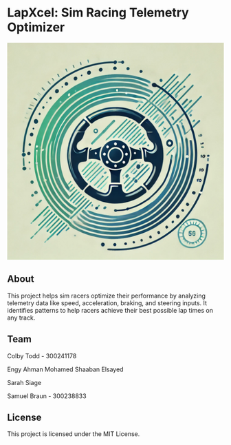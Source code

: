 # LapXcel: Sim Racing Telemetry Optimizer

![Logo](./logo.webp)

## About
This project helps sim racers optimize their performance by analyzing telemetry data like speed, acceleration, braking, and steering inputs. It identifies patterns to help racers achieve their best possible lap times on any track.

## Team
Colby Todd - 300241178

Engy Ahman Mohamed Shaaban Elsayed

Sarah Siage

Samuel Braun - 300238833

## License
This project is licensed under the MIT License.
